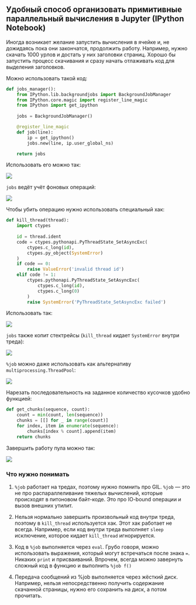 ## Удобный способ организовать примитивные параллельный вычисления в Jupyter (IPython Notebook)

Иногда возникает желание запустить вычисления в ячейке и, не дожидаясь пока они закончатся, продолжить работу. Например, нужно скачать 1000 урлов и достать у них заголовки страниц. Хорошо бы запустить процесс скачивания и сразу начать отлаживать код для выделения заголовков.

Можно использовать такой код:
```python
def jobs_manager():
    from IPython.lib.backgroundjobs import BackgroundJobManager
    from IPython.core.magic import register_line_magic
    from IPython import get_ipython
    
    jobs = BackgroundJobManager()

    @register_line_magic
    def job(line):
        ip = get_ipython()
        jobs.new(line, ip.user_global_ns)

    return jobs
```

Использовать его можно так:

<img src="https://habrastorage.org/files/9ed/bf0/1d6/9edbf01d60a246159b551fb50d0a32e7.gif"/>

`jobs` ведёт учёт фоновых операций:

<img src="https://habrastorage.org/files/16b/b9d/fe5/16bb9dfe532f4442ae6c10958607b87b.gif"/>

Чтобы убить операцию нужно использовать специальный хак:
```python
def kill_thread(thread):
    import ctypes
    
    id = thread.ident
    code = ctypes.pythonapi.PyThreadState_SetAsyncExc(
        ctypes.c_long(id),
        ctypes.py_object(SystemError)
    )
    if code == 0:
        raise ValueError('invalid thread id')
    elif code != 1:
        ctypes.pythonapi.PyThreadState_SetAsyncExc(
            ctypes.c_long(id),
            ctypes.c_long(0)
        )
        raise SystemError('PyThreadState_SetAsyncExc failed')
```

Использовать так:

<img src="https://habrastorage.org/files/b08/c1b/9ae/b08c1b9aef084f52bfbcb671dc84c34f.gif"/>

`jobs` также копит стектрейсы (`kill_thread` кидает `SystemError` внутри треда):

<img src="https://habrastorage.org/files/c16/c00/efc/c16c00efc4ab4622acb03c43372e8774.gif"/>

`%job` можно даже использовать как альтернативу `multiprocessing.ThreadPool`:

<img src="https://habrastorage.org/files/75f/dbd/93b/75fdbd93bdf64e3c99ecfbe0bf9181bb.gif"/>

Нарезать последовательность на заданное количество кусочков удобно функцией:
```python
def get_chunks(sequence, count):
    count = min(count, len(sequence))
    chunks = [[] for _ in range(count)]
    for index, item in enumerate(sequence):
        chunks[index % count].append(item) 
    return chunks
```

Завершить работу пула можно так:

<img src="https://habrastorage.org/files/e05/656/472/e056564721ca45c9bf5b9033fc0e2f91.gif"/>

### Что нужно понимать

  1. `%job` работает на тредах, поэтому нужно помнить про GIL. `%job` — это не про распараллеливание тяжелых вычислений, которые происходят в питоновом байт-коде. Это про IO-bound операции и вызов внешних утилит.

  2. Нельзя нормально завершить произвольный код внутри треда, поэтому в `kill_thread` используется хак. Этот хак работает не всегда. Например, если код внутри треда выполняет `sleep` исключение, которое кидает `kill_thread` игнорируется.

  3. Код в `%job` выполняется через `eval`. Грубо говоря, можно использовать выражения, который могут встречаться после знака `=`. Никаких `print` и присваиваний. Впрочем, всегда можно завернуть сложный код в функцию и выполнить `%job f()`

  4. Передача сообщений из %job выполняется через жёсткий диск. Например, нельзя непосредственно получить содержание скачанной страницы, нужно его сохранить на диск, а потом прочитать.
